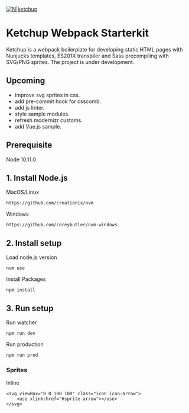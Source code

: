 [![N|ketchup](http://tobiasfrei.ch/github/ketchup-starterkit/ketchup-starterkit-logo-01.svg)](https://tobiasfrei.ch)

# Ketchup Webpack Starterkit
Ketchup is a webpack boilerplate for developing static HTML pages with Nunjucks templates, ES201X transpiler and Sass precompiling with SVG/PNG sprites. The project is under development.

## Upcoming
- improve svg sprites in css.
- add pre-commit hook for csscomb.
- add js linter.
- style sample modules.
- refresh modernizr customs.
- add Vue.js sample.

## Prerequisite
Node 10.11.0

## 1. Install Node.js
MacOS/Linux
```
https://github.com/creationix/nvm
```

Windows
```
https://github.com/coreybutler/nvm-windows
```

## 2. Install setup
Load node.js version
```
nvm use
```

Install Packages
```
npm install
```

## 3. Run setup
Run watcher
```
npm run dev
```

Run production
```
npm run prod
```

### Sprites
Inline
```
<svg viewBox="0 0 100 100" class="icon icon-arrow">
    <use xlink:href="#sprite-arrow"></use>
</svg>
```
